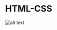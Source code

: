 # HTML-CSS
![alt text](https://www.google.com/url?sa=i&url=https%3A%2F%2Fwww.britannica.com%2Ftechnology%2Fcomputer&psig=AOvVaw0I9fYtCwp0TFLMDeHHMyPn&ust=1611673535692000&source=images&cd=vfe&ved=0CAIQjRxqFwoTCJCjoPmtt-4CFQAAAAAdAAAAABAD)
